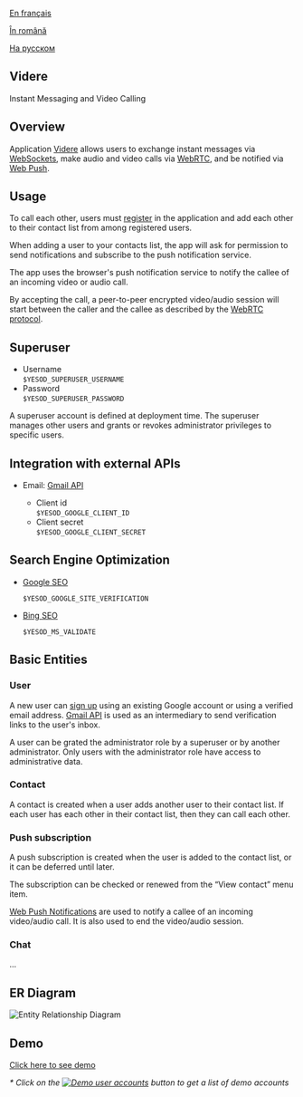 
[En français](https://github.com/ciukstar/videre/blob/master/README.fr.md)  

[În română](https://github.com/ciukstar/videre/blob/master/README.ro.md)  

[На русском](https://github.com/ciukstar/videre/blob/master/README.ru.md)

## Videre
Instant Messaging and Video Calling

## Overview
Application [Videre](https://videre-2pg7fq7tgq-de.a.run.app) allows users to exchange instant messages via [WebSockets](https://developer.mozilla.org/en-US/docs/Web/API/WebSockets_API), make audio and video calls via [WebRTC](https://developer.mozilla.org/en-US/docs/Web/API/WebRTC_API), and be notified via [Web Push](https://developer.mozilla.org/en-US/docs/Web/API/Push_API).

## Usage
To call each other, users must [register](https://videre-2pg7fq7tgq-de.a.run.app/auth/login) in the application and add each other to their contact list from among registered users.

When adding a user to your contacts list, the app will ask for permission to send notifications and subscribe to the push notification service.

The app uses the browser's push notification service to notify the callee of an incoming video or audio call.

By accepting the call, a peer-to-peer encrypted video/audio session will start between the caller and the callee as described by the [WebRTC protocol](https://www.w3.org/TR/webrtc/).

## Superuser

* Username  
  ```$YESOD_SUPERUSER_USERNAME```
* Password  
  ```$YESOD_SUPERUSER_PASSWORD```
  
A superuser account is defined at deployment time. The superuser manages other users and grants or revokes administrator privileges to specific users.

## Integration with external APIs

* Email: [Gmail API](https://developers.google.com/gmail/api/guides)  

  * Client id  
    ```$YESOD_GOOGLE_CLIENT_ID```
  * Client secret  
    ```$YESOD_GOOGLE_CLIENT_SECRET```

## Search Engine Optimization

* [Google SEO](https://search.google.com/search-console)

  ```$YESOD_GOOGLE_SITE_VERIFICATION```
  
* [Bing SEO](https://www.bing.com/webmasters)

  ```$YESOD_MS_VALIDATE```

## Basic Entities

### User
A new user can [sign up](https://videre-2pg7fq7tgq-de.a.run.app/auth/login) using an existing Google account or using a verified email address. [Gmail API](https://developers.google.com/gmail/api/guides) is used as an intermediary to send verification links to the user's inbox.

A user can be grated the administrator role by a superuser or by another administrator. Only users with the administrator role have access to administrative data.

### Contact
A contact is created when a user adds another user to their contact list. If each user has each other in their contact list, then they can call each other.

### Push subscription
A push subscription is created when the user is added to the contact list, or it can be deferred until later.

The subscription can be checked or renewed from the “View contact” menu item.

[Web Push Notifications](https://developer.mozilla.org/en-US/docs/Web/API/Push_API) are used to notify a callee of an incoming video/audio call. It is also used to end the video/audio session.

### Chat
...

## ER Diagram

![Entity Relationship Diagram](static/img/ERD_Videre.svg)

## Demo

[Click here to see demo](https://videre-2pg7fq7tgq-de.a.run.app)

_* Click on the [![Demo user accounts](demo/button-demo-accounts.png)](https://videre-2pg7fq7tgq-de.a.run.app/auth/login) button to get a list of demo accounts_

